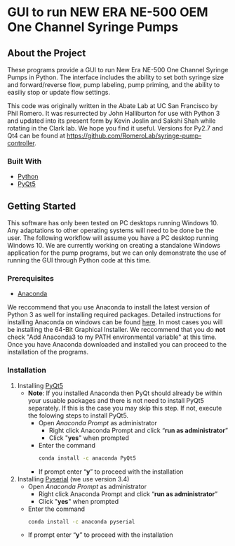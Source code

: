# GUI to run NEW ERA NE-500 OEM One Channel Syringe Pumps

## About the Project

These programs provide a GUI to run New Era NE-500 One Channel Syringe Pumps in Python. The interface includes the ability to set both syringe size and forward/reverse flow, pump labeling, pump priming, and the ability to easiliy stop or update flow settings.  

This code was originally written in the Abate Lab at UC San Francisco by Phil Romero. It was resurrected by John Halliburton for use with Python 3 and updated into its present form by Kevin Joslin and Sakshi Shah while rotating in the Clark lab. We hope you find it useful. Versions for Py2.7 and Qt4 can be found at https://github.com/RomeroLab/syringe-pump-controller. 

### Built With

* [Python](https://www.python.org/)
* [PyQt5](https://pypi.org/project/PyQt5/)

## Getting Started

This software has only been tested on PC desktops running Windows 10. Any adaptations to other operating systems will need to be done be the user. The following workflow will assume you have a PC desktop running Windows 10. We are currently working on creating a standalone Windows application for the pump programs, but we can only demonstrate the use of running the GUI through Python code at this time.

### Prerequisites

* [Anaconda](https://www.anaconda.com/)

We reccommend that you use Anaconda to install the latest version of Python 3 as well for installing required packages. Detailed instructions for installing Anaconda on windows can be found [here](https://docs.anaconda.com/anaconda/install/windows/). In most cases you will be installing the 64-Bit Graphical Installer. We reccommend that you do **not** check "Add Anaconda3 to my PATH environmental variable" at this time. Once you have Anaconda downloaded and installed you can proceed to the installation of the programs.

### Installation

1. Installing [PyQt5](https://pypi.org/project/PyQt5/)
   - **Note**: If you installed Anaconda then PyQt should already be within your usuable packages and there is not need to install PyQt5 separately. If this is the case you may skip this step. If not, execute the folowing steps to install PyQt5.
     - Open *Anaconda Prompt* as administrator 
       - Right click Anaconda Prompt and click “**run as administrator**” 
       - Click "**yes**" when prompted
     - Enter the command
       ```sh
       conda install -c anaconda PyQt5
       ```
     - If prompt enter “**y**” to proceed with the installation
2. Installing [Pyserial](https://pythonhosted.org/pyserial/index.html) (we use version 3.4)
   - Open *Anaconda Prompt* as administrator 
       - Right click Anaconda Prompt and click “**run as administrator**” 
       - Click "**yes**" when prompted
   - Enter the command
     ```sh
     conda install -c anaconda pyserial
     ```
   - If prompt enter “**y**” to proceed with the installation

